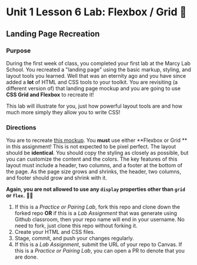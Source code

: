 # Unit 1 Lesson 6 Lab: Flexbox / Grid 🏁
## Landing Page Recreation

### Purpose
During the first week of class, you completed your first lab at the Marcy Lab School. You recreated a "landing page" using the basic markup, styling, and layout tools you learned. Well that was an eternity ago and you have since added a **lot** of HTML and CSS tools to your toolkit. You are revisiting (a different version of) that landing page mockup and you are going to use **CSS Grid and Flexbox** to recreate it!

This lab will illustrate for you, just how powerful layout tools are and how much more simply they allow you to write CSS!

### Directions
You are to recreate [this mockup](https://www.figma.com/proto/EGG0ERL0HRRWkXLx4hl4uH/Landing-Page-Lab-Grid?node-id=1%3A3&scaling=scale-down). You **must** use either **Flexbox or Grid ** in this assignment! This is not expected to be pixel perfect. The layout should be **identical**. You should copy the styling as closely as possible, but you can customize the content and the colors. The key features of this layout must include a header, two columns, and a footer at the bottom of the page. As the page size grows and shrinks, the header, two columns, and footer should grow and shrink with it.

**Again, you are not allowed to use any `display` properties other than `grid` or `flex`.** 💪🏽

  1. If this is a *Practice or Pairing Lab*, fork this repo and clone down the forked repo **OR** if this is a *Lab Assignment* that was generate using Github classroom, then your repo name will end in your username. No need to fork, just clone this repo without forking it.
  2. Create your HTML and CSS files.
  3. Stage, commit, and push your changes regularly.
  4. If this is a *Lab Assignment*, submit the URL of your repo to Canvas. If this is a *Practice or Pairing Lab*, you can open a PR to denote that you are done.

